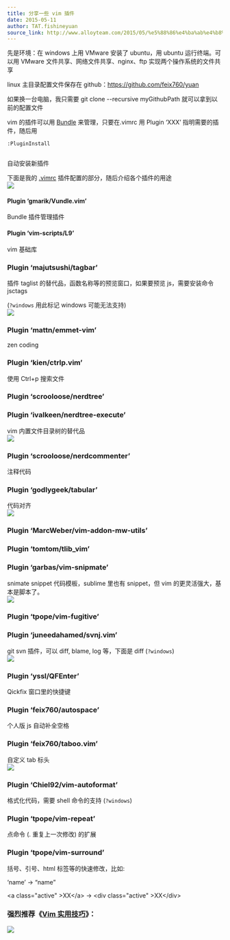 ```yaml
---
title: 分享一些 vim 插件
date: 2015-05-11
author: TAT.fishineyuan
source_link: http://www.alloyteam.com/2015/05/%e5%88%86%e4%ba%ab%e4%b8%80%e4%ba%9bvim%e6%8f%92%e4%bb%b6/
---
```


<!-- {% raw %} - for jekyll -->

先是环境：在 windows 上用 VMware 安装了 ubuntu，用 ubuntu 运行终端。可以用 VMware 文件共享、网络文件共享、nginx、ftp 实现两个操作系统的文件共享

linux 主目录配置文件保存在 github：<https://github.com/feix760/yuan>

如果换一台电脑，我只需要 git clone --recursive myGithubPath 就可以拿到以前的配置文件

vim 的插件可以用 [Bundle](https://github.com/gmarik/Vundle.vim) 来管理，只要在.vimrc 用 Plugin ‘XXX’ 指明需要的插件，随后用

    :PluginInstall
     

自动安装新插件

下面是我的 [.vimrc](https://github.com/feix760/yuan/blob/master/.vimrc) 插件配置的部分，随后介绍各个插件的用途  
![](http://7tszky.com1.z0.glb.clouddn.com/Fk16I8zKiPh2lOO5OuXC7nExorBK)

#### Plugin ‘gmarik/Vundle.vim’

Bundle 插件管理插件

#### Plugin ‘vim-scripts/L9’

vim 基础库

### Plugin ‘majutsushi/tagbar’

插件 taglist 的替代品，函数名称等的预览窗口，如果要预览 js，需要安装命令 jsctags

(`?windows` 用此标记 windows 可能无法支持)  
![](http://7tszky.com1.z0.glb.clouddn.com/FsomW5vaM-OenndjuYlELNQ5dai_)

### Plugin ‘mattn/emmet-vim’

zen coding

### Plugin ‘kien/ctrlp.vim’

使用 Ctrl+p 搜索文件

### Plugin ‘scrooloose/nerdtree’

### Plugin ‘ivalkeen/nerdtree-execute’

vim 内置文件目录树的替代品  
![](http://7tszky.com1.z0.glb.clouddn.com/FtOzpefjE0V-Ofbgr-XcpBVRIubt)

### Plugin ‘scrooloose/nerdcommenter’

注释代码

### Plugin ‘godlygeek/tabular’

代码对齐  
![](http://7tszky.com1.z0.glb.clouddn.com/FoMWVH1iMbePzvdwKvnYlNGCfcBJ)

### Plugin ‘MarcWeber/vim-addon-mw-utils’

### Plugin ‘tomtom/tlib_vim’

### Plugin ‘garbas/vim-snipmate’

snimate snippet 代码模板，sublime 里也有 snippet，但 vim 的更灵活强大，基本是脚本了。  
![](http://7tszky.com1.z0.glb.clouddn.com/FpifT7xP1mmkGZ0k6Bpf0iTqrWFq)

### Plugin ‘tpope/vim-fugitive’

### Plugin ‘juneedahamed/svnj.vim’

git svn 插件，可以 diff, blame, log 等，下面是 diff (`?windows`)  
![](http://7tszky.com1.z0.glb.clouddn.com/Fp27d4BXFx_yinBHdcg6YNLUDVkn)

### Plugin ‘yssl/QFEnter’

Qickfix 窗口里的快捷键

### Plugin ‘feix760/autospace’

个人版 js 自动补全空格

### Plugin ‘feix760/taboo.vim’

自定义 tab 标头  
![](http://7tszky.com1.z0.glb.clouddn.com/Fp0aw37-09Niz4k5g86Ghi2oFFVJ)

### Plugin ‘Chiel92/vim-autoformat’

格式化代码，需要 shell 命令的支持 (`?windows`)

### Plugin ‘tpope/vim-repeat’

点命令 (. 重复上一次修改) 的扩展

### Plugin ‘tpope/vim-surround’

括号、引号、html 标签等的快速修改，比如:

‘name’ -> “name”

&lt;a class="active" >XX&lt;/a> -> &lt;div class="active" >XX&lt;/div>

### 强烈推荐《[Vim 实用技巧](http://www.amazon.cn/Vim%E5%AE%9E%E7%94%A8%E6%8A%80%E5%B7%A7-%E5%B0%BC%E5%B0%94/dp/B00JONY3W0/ref=sr_1_1?ie=UTF8&qid=1431346917&sr=8-1&keywords=vim%E5%AE%9E%E7%94%A8%E6%8A%80%E5%B7%A7)》：

![](http://7tszky.com1.z0.glb.clouddn.com/Fj1zoH_D7s6pxY2wZNV42AYIC-RT)


<!-- {% endraw %} - for jekyll -->